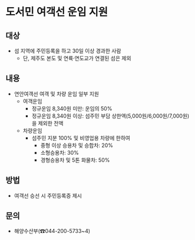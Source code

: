 # 도서민 여객선 운임 지원

## 대상
- 섬 지역에 주민등록을 하고 30일 이상 경과한 사람
  - 단, 제주도 본도 및 연륙·연도교가 연결된 섬은 제외

## 내용
- 연안여객선 여객 및 차량 운임 일부 지원
  - 여객운임
    - 정규운임 8,340원 미만: 운임의 50%
    - 정규운임 8,340원 이상: 섬주민 부담 상한액(5,000원/6,000원/7,000원)을 제외한 전액
  - 차량운임
    - 섬주민 지분 100% 및 비영업용 차량에 한하여
      - 중형 이상 승용차 및 승합차: 20%
      - 소형승용차: 30%
      - 경형승용차 및 5톤 화물차: 50%

## 방법
- 여객선 승선 시 주민등록증 제시

## 문의
- 해양수산부(☎044-200-5733~4)
